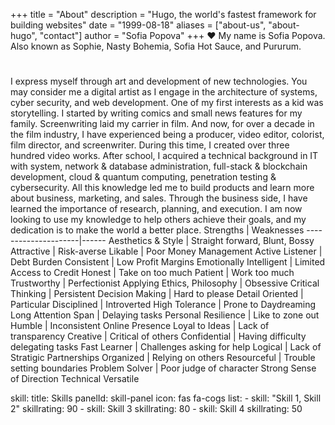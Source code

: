 +++
title = "About"
description = "Hugo, the world's fastest framework for building websites"
date = "1999-08-18"
aliases = ["about-us", "about-hugo", "contact"]
author = "Sofia Popova"
+++
:heart:
My name is Sofia Popova. Also known as Sophie, Nasty Bohemia, Sofia Hot Sauce, and Pururum.
#
I express myself through art and development of new technologies. You may consider me a digital artist as I engage in the architecture of systems, cyber security, and web development.
One of my first interests as a kid was storytelling. I started by writing comics and small news features for my family.
Screenwriting laid my carrier in film. And now, for over a decade in the film industry, I have experienced being a producer, video editor, colorist, film director, and screenwriter. During this time, I created over three hundred video works.
After school, I acquired a technical background in IT with system, network & database administration, full-stack & blockchain development, cloud & quantum computing, penetration testing & cybersecurity. All this knowledge led me to build products and learn more about business, marketing, and sales. Through the business side, I have learned the importance of research, planning, and execution. I am now looking to use my knowledge to help others achieve their goals, and my dedication is to make the world a better place.
Strengths            | Weaknesses
---------------------|------
Aesthetics & Style   | Straight forward, Blunt, Bossy
Attractive           | Risk-averse
Likable              | Poor Money Management
Active Listener      | Debt Burden
Consistent                 | Low Profit Margins
Emotionally Intelligent    | Limited Access to Credit
Honest                     | Take on too much
Patient                    | Work too much
Trustworthy                | Perfectionist
Applying Ethics, Philosophy     | Obsessive
Critical Thinking               | Persistent
Decision Making                 | Hard to please
Detail Oriented                 | Particular
Disciplined                     | Introverted
High Tolerance                  | Prone to Daydreaming
Long Attention Span             | Delaying tasks
Personal Resilience             | Like to zone out
Humble                          | Inconsistent Online Presence
Loyal to Ideas                  | Lack of transparency
Creative                        | Critical of others
Confidential                    | Having difficulty delegating tasks
Fast Learner                    | Challenges asking for help
Logical                         | Lack of Stratigic Partnerships
Organized                       | Relying on others
Resourceful                     | Trouble setting boundaries
Problem Solver                  | Poor judge of character
Strong Sense of Direction
Technical
Versatile

 skill:
    title: Skills
    panelId: skill-panel
    icon: fas fa-cogs
    list:
      - skill: "Skill 1, Skill 2"
        skillrating: 90
      - skill: Skill 3
        skillrating: 80
      - skill: Skill 4
        skillrating: 50
